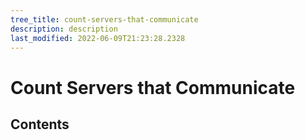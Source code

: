 ```yaml
---
tree_title: count-servers-that-communicate
description: description
last_modified: 2022-06-09T21:23:28.2328
---
```


# Count Servers that Communicate

## Contents
